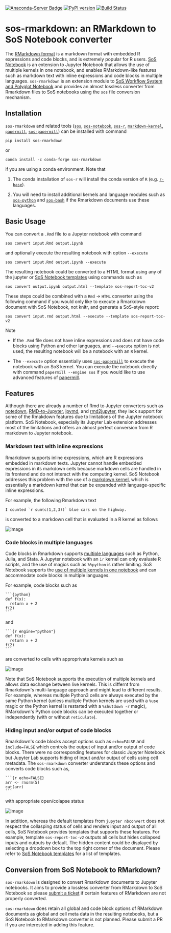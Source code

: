 [![Anaconda-Server Badge](https://anaconda.org/conda-forge/sos-rmarkdown/badges/version.svg)](https://anaconda.org/conda-forge/sos-rmarkdown)
[![PyPI version](https://badge.fury.io/py/sos-rmarkdown.svg)](https://badge.fury.io/py/sos-rmarkdown)
[![Build Status](https://travis-ci.org/vatlab/sos-rmarkdown.svg?branch=master)](https://travis-ci.org/vatlab/sos-rmarkdown)


# sos-rmarkdown: an RMarkdown to SoS Notebook converter

The [RMarkdown format](https://rmarkdown.rstudio.com/) is a markdown format with embedded R expressions and code blocks, and is extremely popular for R users. [SoS Notebook](https://github.com/vatlab/sos-notebook/) is an extension to Jupyter Notebook that allows the use of multiple kernels in one notebook, and enables RMarkdown-like features such as markdown text with inline expressions and code blocks in multiple languages. `sos-rmarkdown` is an extension module to [SoS Workflow System and Polyglot Notebook](https://vatlab.github.io/sos-docs/) and provides an almost lossless converter from Rmarkdown files to SoS notebooks using the `sos` file conversion mechanism.

## Installation

`sos-rmarkdown` and related tools ([`sos`](https://github.com/vatlab/sos), [`sos-notebook`](https://github.com/vatlab/sos-notebook), [`sos-r`](https://github.com/vatlab/sos-r), [`markdown-kernel`](https://github.com/vatlab/markdown-kernel), [`papermill`](https://github.com/nteract/papermill), [`sos-papermill`](https://github.com/vatlab/sos-papermill)) can be installed with command

```
pip install sos-rmarkdown
```

or

```
conda install -c conda-forge sos-rmarkdown
```

if you are using a conda environment. Note that

1. The conda installation of `sos-r` will install the conda version of `R` (e.g. [`r-base`](https://anaconda.org/conda-forge/r-base)).

2. You will need to install additional kernels and language modules such as [`sos-python`](https://github.com/vatlab/sos-python) and [`sos-bash`](https://github.com/vatlab/sos-bash) if the Rmarkdown documents use these languages.



## Basic Usage

You can convert a `.Rmd` file to a Jupyter notebook with command

```
sos convert input.Rmd output.ipynb
```

and optionally execute the resulting notebook with option `--execute`

```
sos convert input.Rmd output.ipynb --execute
```

The resulting notebook could be converted to a HTML format using any of the jupyter or [SoS Notebook templates](https://github.com/vatlab/sos-notebook/tree/master/src/sos_notebook/templates) using commands such as

```
sos convert output.ipynb output.html --template sos-report-toc-v2
```

These steps could be combined with a `Rmd` -> `HTML` converter using the following command if you would only like to execute a Rmarkdown document with SoS Notebook, not knitr, and generate a SoS-style report:

```
sos convert input.rmd output.html --execute --template sos-report-toc-v2
```

Note

* If the `.Rmd` file does not have inline expressions and does not have code
  blocks using Python and other languages, and `--execute` option is not used,
  the resulting notebook will be a notebook with an `R` kernel.

* The `--execute` option essentially uses [`sos-papermill`](https://github.com/vatlab/sos-papermill) to execute the notebook with an SoS kernel. You can execute the notebook directly with command `papermill --engine sos` if you would like to use advanced features of [papermill](https://github.com/nteract/papermill).

## Features

Although there are already a number of Rmd to Jupyter converters such as [notedown](https://github.com/aaren/notedown), [RMD-to-Jupyter](https://github.com/lecy/RMD-to-Jupyter), [ipymd](https://github.com/chronitis/ipyrmd), and [rmd2jupyter](https://github.com/mkearney/rmd2jupyter), they lack support for some of the Rmakdown features due to limitations of the Jupyter notebook platform. SoS Notebook, especially its Jupyter Lab extension addresses most of the limitations and offers an almost perfect conversion from R markdown to Jupyter notebook.

### Markdown text with inline expressions

Rmarkdown supports inline expressions, which are R expressions embedded in markdown texts. Jupyter cannot handle embedded expressions in its markdown cells because markdown cells are handled in its frontend and do not interact with the computing kernel. SoS Notebook addresses this problem with the use of a [markdown kernel](https://github.com/vatlab/markdown-kernel), which is essentially a markdown kernel that can be expanded with language-specific inline expressions.

For example, the following Rmarkdown text
```
I counted `r sum(c(1,2,3))` blue cars on the highway.
```
is converted to a markdown cell that is evaluated in a R kernel as follows

![image](https://user-images.githubusercontent.com/9889312/68706428-74504c80-0555-11ea-972e-26f80f1ef033.png)

### Code blocks in multiple languages

Code blocks in Rmarkdown supports [multiple languages](https://bookdown.org/yihui/rmarkdown/language-engines.html) such as Python, Julia, and Stata. A Jupyter notebook with an `ir` kernel can only evaluate R scripts, and the use of magics such as `%%python` is rather limiting. SoS Notebook supports the [use of multiple kernels in one notebook](https://vatlab.github.io/blog/post/sos-notebook/) and can accommodate code blocks in multiple languages.

For example, code blocks such as

````
```{python}
def f(x):
  return x + 2
f(2)
```
````
and

````
```{r engine="python"}
def f(x):
  return x + 2
f(2)
```
````

are converted to cells with approprivate kernels such as

![image](https://user-images.githubusercontent.com/9889312/68706553-a792db80-0555-11ea-92e8-633a75b36894.png)

Note that SoS Notebook supports the execution of multiple kernels and allows data exchange between live kernels. This is differnt from Rmarkdown's multi-language approach and might lead to different results. For example, whereas multiple Python3 cells are always executed by the same Python kernel (unless multiple Python kernels are used with a `%use` magic or the Python kernel is restarted with a `%shutdown -r` magic), RMarkdown's Python code blocks can be executed together or independently (with or without `reticulate`).

### Hiding input and/or output of code blocks

Rmarkdown's code blocks accept options such as `echo=FALSE` and `include=FALSE` which controls the output of input and/or output of code blocks. There were no corresponding features for classic Jupyter Notebook but Jupyter Lab supports hiding of input and/or output of cells using cell metadata. The `sos-rmarkdown` converter understands these options and converts code blocks such as,

````
```{r echo=FALSE}
arr <- rnorm(5)
cat(arr)
```
````

with appropriate open/colapse status

![image](https://user-images.githubusercontent.com/9889312/68706480-8df19400-0555-11ea-891c-dff0e455e039.png)

In addition, whereas the default templates from `jupyter nbconvert` does not respect the collasping status of cells and renders input and output of all cells, SoS Notebook provides templates that supports these features. For example, template `sos-report-toc-v2` outputs all cells but hides collapsed inputs and outputs by default. The hidden content could be displayed by selecting a dropdown box to the top right corner of the document. Please refer to [SoS Notebook templates](https://github.com/vatlab/sos-notebook/tree/master/src/sos_notebook/templates) for a list of templates.

## Conversion from SoS Notebook to RMarkdown?

`sos-rmarkdown` is designed to convert Rmarkdown documents to Jupyter notebooks. It aims to provide a lossless converter from RMarkdown to SoS Notebook so please [submit a ticket](https://github.com/vatlab/sos-rmarkdown/issues) if certain features of RMarkdown are not properly converted.

`sos-rmarkdown` does retain all global and code block options of RMarkdown documents as global and cell meta data in the resulting notebooks, but a SoS Notebook to RMarkdown converter is not planned. Please submit a PR if you are interested in adding this feature.
